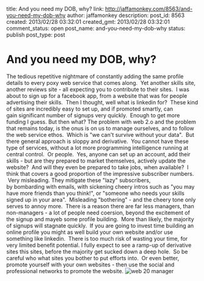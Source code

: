 title: And you need my DOB, why?
link: http://jaffamonkey.com/8563/and-you-need-my-dob-why
author: jaffamonkey
description: 
post_id: 8563
created: 2013/02/28 03:32:01
created_gmt: 2013/02/28 03:32:01
comment_status: open
post_name: and-you-need-my-dob-why
status: publish
post_type: post

# And you need my DOB, why?

The tedious repetitive nightmare of constantly adding the same profile details to every poxy web service that comes along.  Yet another skills site, another reviews site - all expecting you to contribute to their sites.  I was about to sign up for a facebook app, from a website that was for people advertising their skills.  Then I thought, well what is linkedin for?  These kind of sites are incredibly easy to set up, and if promoted smartly, can gain significant number of signups very quickly.  Enough to get more funding I guess. But then what? The problem with web 2.o and the problem that remains today, is the onus is on us to manage ourselves, and to follow the web service ethos.  Which is "we can't survive without your data".  But there general approach is sloppy and derivative.  You cannot have these type of services, without a lot more programming intelligence running at central control.  Or people.  Yes, anyone can set up an account, add their skills - but are they prepared to market themselves, actively update the website?  And will they even be prepared to take jobs, when available?  I think that covers a good proportion of the impressive subscriber numbers.  Very misleading. They mitigate these "lazy" subscribers, by bombarding with emails, with sickening cheery intros such as "you may have more friends than you think!", or "someone who needs your skills signed up in your area".  Misleading "bothering" - and the cheery tone only serves to annoy more.  There is a reason there are far less managers, than non-managers - a lot of people need coersion, beyond the excitement of the signup and mayeb some profile building.  More than likely, the majority of signups will stagnate quickly.  If you are going to invest time building an online profile you might as well build your own website and/or use something like linkedin.  There is too much risk of wasting your time, for very limited benefit potential. I fully expect to see a ramp-up of derivative sites this sites, before the majority get sucked down a deep hole.  So be careful who what sites you bother to put efforts into.  Or even better, promote yourself with your own websites - then use the social and professional networks to promote the website. ![web 20 manager](/wp-content/uploads/2013/02/web20manager1.png)